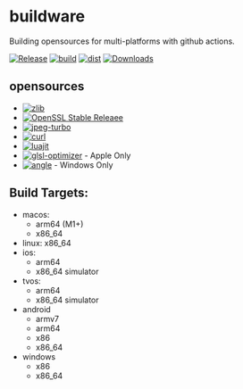 # buildware
Building opensources for multi-platforms with github actions.
  
[![Release](https://img.shields.io/github/v/release/axmolengine/buildware?include_prereleases&label=release)](../../releases/latest)
[![build](https://github.com/axmolengine/buildware/actions/workflows/build.yml/badge.svg)](https://github.com/axmolengine/buildware/actions/workflows/build.yml)
[![dist](https://github.com/axmolengine/buildware/actions/workflows/dist.yml/badge.svg)](https://github.com/axmolengine/buildware/actions/workflows/dist.yml)
[![Downloads](https://img.shields.io/github/downloads/axmolengine/buildware/total.svg?label=downloads&colorB=orange)](../../releases/latest)

## opensources
- [![zlib](https://img.shields.io/badge/zlib-1.2.13-green.svg)](https://github.com/madler/zlib)
- [![OpenSSL Stable Releaee](https://img.shields.io/badge/openssl-3.0.8-green.svg)](https://github.com/openssl/openssl/tags)
- [![jpeg-turbo](https://img.shields.io/badge/jpeg%2d%2dturbo-2.1.5.1-green.svg)](https://github.com/libjpeg-turbo/libjpeg-turbo/releases)
- [![curl](https://img.shields.io/badge/curl-7.88.0-green.svg)](https://github.com/curl/curl/releases)
- [![luajit](https://img.shields.io/badge/luajit-2.1%2d%2dd0e8893-green.svg)](https://github.com/LuaJIT/LuaJIT/commit/d0e8893)
- [![glsl-optimizer](https://img.shields.io/badge/glsl_optimizer-cdfc9ef-green.svg)](https://github.com/cocos2d/glsl-optimizer/commit/cdfc9ef)  - Apple Only
- [![angle](https://img.shields.io/badge/angle-chromium%2F5563-green.svg)](https://github.com/google/angle) - Windows Only


## Build Targets:
- macos: 
  - arm64 (M1+)
  - x86_64
- linux: x86_64
- ios:
  - arm64
  - x86_64 simulator
- tvos:
  - arm64
  - x86_64 simulator
- android
  - armv7
  - arm64
  - x86
  - x86_64
- windows
  - x86
  - x86_64

